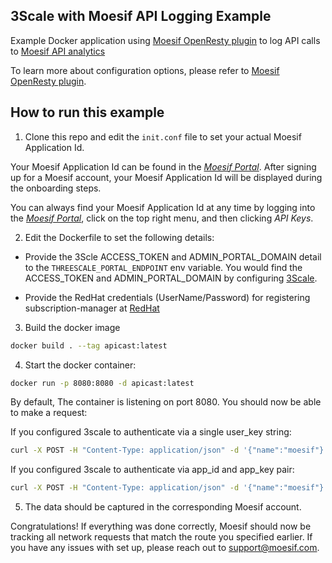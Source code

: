 ## 3Scale with Moesif API Logging Example

Example Docker application using [Moesif OpenResty plugin](https://github.com/Moesif/lua-resty-moesif) to log API calls to [Moesif API analytics](https://www.moesif.com)

To learn more about configuration options, please refer to [Moesif OpenResty plugin](https://github.com/Moesif/lua-resty-moesif).

## How to run this example

1. Clone this repo and edit the `init.conf` file to set your actual Moesif Application Id.

Your Moesif Application Id can be found in the [_Moesif Portal_](https://www.moesif.com/).
After signing up for a Moesif account, your Moesif Application Id will be displayed during the onboarding steps. 

You can always find your Moesif Application Id at any time by logging 
into the [_Moesif Portal_](https://www.moesif.com/), click on the top right menu,
and then clicking _API Keys_.

2. Edit the Dockerfile to set the following details:

- Provide the 3Scle ACCESS_TOKEN and ADMIN_PORTAL_DOMAIN detail to the `THREESCALE_PORTAL_ENDPOINT` env variable.
You would find the ACCESS_TOKEN and ADMIN_PORTAL_DOMAIN by configuring [3Scale](https://www.3scale.net/).

- Provide the RedHat credentials (UserName/Password) for registering subscription-manager at [RedHat](https://www.redhat.com/en)

3. Build the docker image
```bash
docker build . --tag apicast:latest
```

4. Start the docker container:
```bash
docker run -p 8080:8080 -d apicast:latest
```

By default, The container is listening on port 8080. You should now be able to make a request: 

If you configured 3scale to authenticate via a single user_key string:

```bash
curl -X POST -H "Content-Type: application/json" -d '{"name":"moesif"}' "http://localhost:8080/api/user?user_key=user_key"
```

If you configured 3scale to authenticate via app_id and app_key pair:

```bash
curl -X POST -H "Content-Type: application/json" -d '{"name":"moesif"}' "http://localhost:8080/api/user" -H 'app_id:app_id' -H "app_key:app_key"
```

5. The data should be captured in the corresponding Moesif account.

Congratulations! If everything was done correctly, Moesif should now be tracking all network requests that match the route you specified earlier. If you have any issues with set up, please reach out to support@moesif.com.